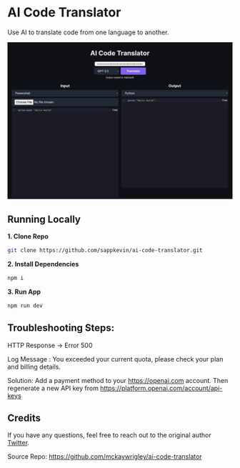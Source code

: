 # AI Code Translator

Use AI to translate code from one language to another.

![AI Code Translator](./public/screenshot.png)

## Running Locally

**1. Clone Repo**

```bash
git clone https://github.com/sappkevin/ai-code-translator.git
```

**2. Install Dependencies**

```bash
npm i
```

**3. Run App**

```bash
npm run dev
```

## Troubleshooting Steps:

HTTP Response -> Error 500 

Log Message : You exceeded your current quota, please check your plan and billing details. 

Solution: Add a payment method to your https://openai.com account. Then regenerate a new API key from https://platform.openai.com/account/api-keys

## Credits

If you have any questions, feel free to reach out to the original author [Twitter](https://twitter.com/mckaywrigley).

Source Repo:
https://github.com/mckaywrigley/ai-code-translator
